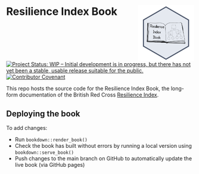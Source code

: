 # Resilience Index Book <img src='images/readme/logo.png' align="right" height="150" /></a>

[![Project Status: WIP – Initial development is in progress, but there
has not yet been a stable, usable release suitable for the
public.](https://www.repostatus.org/badges/latest/wip.svg)](https://www.repostatus.org/#wip)
[![Contributor Covenant](https://img.shields.io/badge/Contributor%20Covenant-v2.0%20adopted-ff69b4.svg)](code_of_conduct.md) 

This repo hosts the source code for the Resilience Index Book, the long-form documentation of the 
British Red Cross [Resilience Index](https://github.com/britishredcrosssociety/resilience-index).


## Deploying the book
To add changes:
- Run `bookdown::render_book()`
- Check the book has built without errors by running a local version using `bookdown::serve_book()`
- Push changes to the main branch on GitHub to automatically update the live book (via GitHub pages)